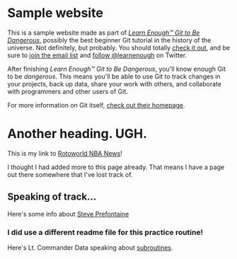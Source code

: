 # Sample website

This is a sample website made as part of [*Learn Enough™ Git to Be Dangerous*](http://learnenough.com/git-tutorial), possibly the best beginner Git tutorial in the history of the universe.  Not definitely, but probably. You should totally [check it out](http://learnenough.com/git-tutorial), and be sure to [join the email list](http://learnenough.com/#email_list) and [follow @learnenough](http://twitter.com/learnenough) on Twitter.

After finishing *Learn Enough™ Git to Be Dangerous*, you'll know enough Git to be *dangerous*. This means you'll be able to use Git to track changes in your projects, back up data, share your work with others, and collaborate with programmers and other users of Git.

For more information on Git itself, [check out their homepage](https://git-scm.com/).


# Another heading.  UGH.

This is my link to [Rotoworld NBA News](http://www.rotoworld.com/playernews/nba/basketball-player-news?ls=roto:nba:gnav)!


I thought I had added more to this page already.  That means I have a page out there somewhere that I've lost track of.  
## Speaking of track...
Here's some info about [Steve Prefontaine](https://en.wikipedia.org/wiki/Steve_Prefontaine)

### I did use a different readme file for this practice routine!
Here's Lt. Commander Data speaking about [subroutines](https://www.youtube.com/watch?v=bBuOyXTwi0U).
